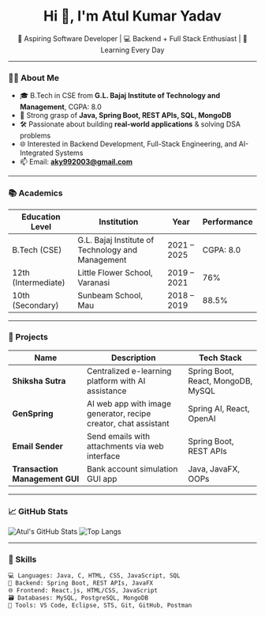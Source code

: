<h1 align="center">Hi 👋, I'm Atul Kumar Yadav</h1>
<p align="center">
🚀 Aspiring Software Developer | 💻 Backend + Full Stack Enthusiast | 🌱 Learning Every Day  
</p>

---

### 👨‍🎓 About Me

- 🎓 B.Tech in CSE from **G.L. Bajaj Institute of Technology and Management**, CGPA: 8.0  
- 🧠 Strong grasp of **Java, Spring Boot, REST APIs, SQL, MongoDB**  
- 🛠️ Passionate about building **real-world applications** & solving DSA problems  
- 🌐 Interested in Backend Development, Full-Stack Engineering, and AI-Integrated Systems  
- 📫 Email: **aky992003@gmail.com**

---

### 📚 Academics

| Education Level | Institution | Year | Performance |
|-----------------|-------------|------|-------------|
| B.Tech (CSE) | G.L. Bajaj Institute of Technology and Management | 2021 – 2025 | CGPA: 8.0 |
| 12th (Intermediate) | Little Flower School, Varanasi | 2019 – 2021 | 76% |
| 10th (Secondary) | Sunbeam School, Mau | 2018 – 2019 | 88.5% |

---

### 🔨 Projects

| Name | Description | Tech Stack |
|------|-------------|------------|
| **Shiksha Sutra** | Centralized e-learning platform with AI assistance | Spring Boot, React, MongoDB, MySQL |
| **GenSpring** | AI web app with image generator, recipe creator, chat assistant | Spring AI, React, OpenAI |
| **Email Sender** | Send emails with attachments via web interface | Spring Boot, REST APIs |
| **Transaction Management GUI** | Bank account simulation GUI app | Java, JavaFX, OOPs |

---

### 📈 GitHub Stats

![Atul's GitHub Stats](https://github-readme-stats.vercel.app/api?username=atul0917&show_icons=true&theme=react)
![Top Langs](https://github-readme-stats.vercel.app/api/top-langs/?username=atul0917&layout=compact&theme=react)

---

### 🧠 Skills

```bash
💻 Languages: Java, C, HTML, CSS, JavaScript, SQL
🧩 Backend: Spring Boot, REST APIs, JavaFX
🌐 Frontend: React.js, HTML/CSS, JavaScript
🗃️ Databases: MySQL, PostgreSQL, MongoDB
🔧 Tools: VS Code, Eclipse, STS, Git, GitHub, Postman
